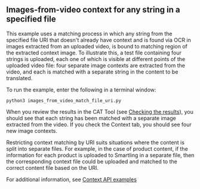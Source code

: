 ## Images-from-video context for any string in a specified file

This example uses a matching process in which any string from the specified file URI that doesn't already have context and is found via OCR in images extracted from an uploaded video, is bound to matching region of the extracted context image. To illustrate this, a test file containing four strings is uploaded, each one of which is visible at different points of the uploaded video file: four separate image contexts are extracted from the video, and each is matched with a separate string in the content to be translated.

To run the example, enter the following in a terminal window:

```
python3 images_from_video_match_file_uri.py
```

When you review the results in the CAT Tool (see [Checking the results](../README.md#checking-the-results)), you should see that each string has been matched with a separate image extracted from the video. If you check the Context tab, you should see four new image contexts.

Restricting context matching by URI suits situations where the content is split into separate files. For example, in the case of product content, if the information for each product is uploaded to Smartling in a separate file, then the corresponding context file could be uploaded and matched to the correct content file based on the URI.

For additional information, see [Context API examples](../README.md)
